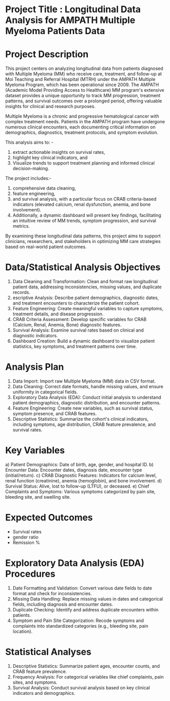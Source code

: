 # Project Title : Longitudinal Data Analysis for AMPATH Multiple Myeloma Patients Data

# Project Description
This project centers on analyzing longitudinal data from patients diagnosed with Multiple Myeloma (MM) who receive care, treatment, and follow-up at Moi Teaching and Referral Hospital (MTRH) under the AMPATH Multiple Myeloma Program, which has been operational since 2009. The AMPATH (Academic Model Providing Access to Healthcare) MM program's extensive dataset provides a unique opportunity to track MM progression, treatment patterns, and survival outcomes over a prolonged period, offering valuable insights for clinical and research purposes.

Multiple Myeloma is a chronic and progressive hematological cancer with complex treatment needs. Patients in the AMPATH program have undergone numerous clinical encounters, each documenting critical information on demographics, diagnostics, treatment protocols, and symptom evolution. 

This analysis aims to: -
1.  extract actionable insights on survival rates,
2.  highlight key clinical indicators, and
3.  Visualize trends to support treatment planning and informed clinical decision-making.

The project includes:-
1.  comprehensive data cleaning,
2.  feature engineering,
3.  and survival analysis, with a particular focus on CRAB criteria-based indicators (elevated calcium, renal dysfunction, anemia, and bone involvement).
4.  Additionally, a dynamic dashboard will present key findings, facilitating an intuitive review of MM trends, symptom progression, and survival metrics. 

By examining these longitudinal data patterns, this project aims to support clinicians, researchers, and stakeholders in optimizing MM care strategies based on real-world patient outcomes.

# Data/Statistical  Analysis Objectives
1. Data Cleaning and Transformation: Clean and format raw longitudinal patient data, addressing inconsistencies, missing values, and duplicate records.
2. escriptive Analysis: Describe patient demographics, diagnostic dates, and treatment encounters to characterize the patient cohort.
3. Feature Engineering: Create meaningful variables to capture symptoms, treatment details, and disease progression.
4. CRAB Criteria Assessment: Develop specific variables for CRAB (Calcium, Renal, Anemia, Bone) diagnostic features.
5. Survival Analysis: Examine survival rates based on clinical and diagnostic indicators.
6. Dashboard Creation: Build a dynamic dashboard to visualize patient statistics, key symptoms, and treatment patterns over time.

# Analysis Plan
1. Data Import: Import raw Multiple Myeloma (MM) data in CSV format.
2. Data Cleaning: Correct date formats, handle missing values, and ensure uniformity in categorical fields.
3. Exploratory Data Analysis (EDA): Conduct initial analysis to understand patient demographics, diagnostic distribution, and encounter patterns.
4. Feature Engineering: Create new variables, such as survival status, symptom presence, and CRAB features.
5. Descriptive Statistics: Summarize the cohort's clinical indicators, including symptoms, age distribution, CRAB feature prevalence, and survival rates.

# Key Variables
a) Patient Demographics: Date of birth, age, gender, and hospital ID.
b) Encounter Data: Encounter dates, diagnosis date, encounter type (initial/return).
c) CRAB Diagnostic Features: Indicators for calcium level, renal function (creatinine), anemia (hemoglobin), and bone involvement.
d) Survival Status: Alive, lost to follow-up (LTFU), or deceased.
e) Chief Complaints and Symptoms: Various symptoms categorized by pain site, bleeding site, and swelling site.

# Expected Outcomes
- Survival rates
- gender ratio
- Remission %

# Exploratory Data Analysis (EDA) Procedures
1. Date Formatting and Validation: Convert various date fields to date format and check for inconsistencies.
2. Missing Data Handling: Replace missing values in dates and categorical fields, including diagnosis and encounter dates.
3. Duplicate Checking: Identify and address duplicate encounters within patients.
4. Symptom and Pain Site Categorization: Recode symptoms and complaints into standardized categories (e.g., bleeding site, pain location).

# Statistical Analyses
1. Descriptive Statistics: Summarize patient ages, encounter counts, and CRAB feature prevalence.
2. Frequency Analysis: For categorical variables like chief complaints, pain sites, and symptoms.
3. Survival Analysis: Conduct survival analysis based on key clinical indicators and demographics.
